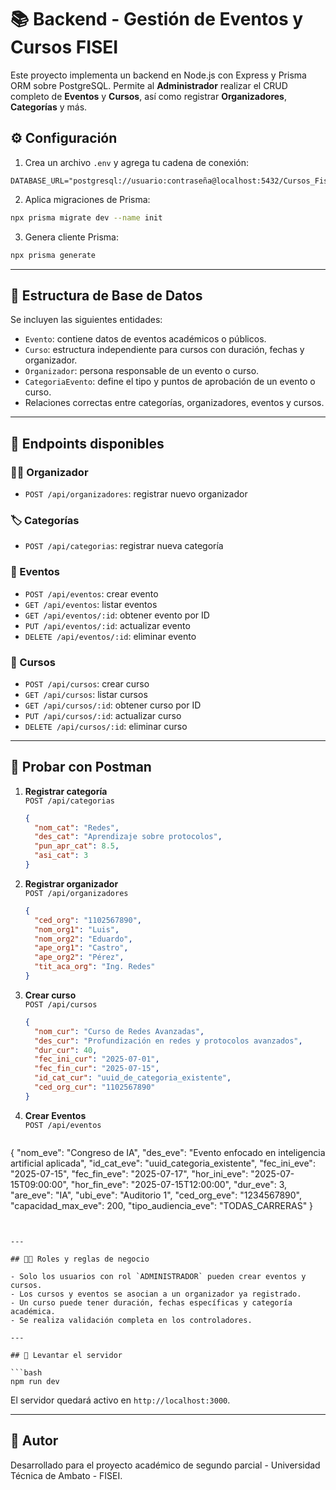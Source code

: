 # 📚 Backend - Gestión de Eventos y Cursos FISEI

Este proyecto implementa un backend en Node.js con Express y Prisma ORM sobre PostgreSQL. Permite al **Administrador** realizar el CRUD completo de **Eventos** y **Cursos**, así como registrar **Organizadores**, **Categorías** y más.


## ⚙️ Configuración

1. Crea un archivo `.env` y agrega tu cadena de conexión:

```env
DATABASE_URL="postgresql://usuario:contraseña@localhost:5432/Cursos_Fisei"
```

2. Aplica migraciones de Prisma:

```bash
npx prisma migrate dev --name init
```

3. Genera cliente Prisma:

```bash
npx prisma generate
```

---

## 🧱 Estructura de Base de Datos

Se incluyen las siguientes entidades:

- `Evento`: contiene datos de eventos académicos o públicos.
- `Curso`: estructura independiente para cursos con duración, fechas y organizador.
- `Organizador`: persona responsable de un evento o curso.
- `CategoriaEvento`: define el tipo y puntos de aprobación de un evento o curso.
- Relaciones correctas entre categorías, organizadores, eventos y cursos.

---

## 📡 Endpoints disponibles

### 🧑‍🏫 Organizador

- `POST /api/organizadores`: registrar nuevo organizador

### 🏷️ Categorías

- `POST /api/categorias`: registrar nueva categoría

### 📅 Eventos

- `POST /api/eventos`: crear evento
- `GET /api/eventos`: listar eventos
- `GET /api/eventos/:id`: obtener evento por ID
- `PUT /api/eventos/:id`: actualizar evento
- `DELETE /api/eventos/:id`: eliminar evento

### 📘 Cursos

- `POST /api/cursos`: crear curso
- `GET /api/cursos`: listar cursos
- `GET /api/cursos/:id`: obtener curso por ID
- `PUT /api/cursos/:id`: actualizar curso
- `DELETE /api/cursos/:id`: eliminar curso

---

## 🧪 Probar con Postman

1. **Registrar categoría**  
   `POST /api/categorias`  
   ```json
   {
     "nom_cat": "Redes",
     "des_cat": "Aprendizaje sobre protocolos",
     "pun_apr_cat": 8.5,
     "asi_cat": 3
   }
   ```

2. **Registrar organizador**  
   `POST /api/organizadores`  
   ```json
   {
     "ced_org": "1102567890",
     "nom_org1": "Luis",
     "nom_org2": "Eduardo",
     "ape_org1": "Castro",
     "ape_org2": "Pérez",
     "tit_aca_org": "Ing. Redes"
   }
   ```

3. **Crear curso**  
   `POST /api/cursos`  
   ```json
   {
     "nom_cur": "Curso de Redes Avanzadas",
     "des_cur": "Profundización en redes y protocolos avanzados",
     "dur_cur": 40,
     "fec_ini_cur": "2025-07-01",
     "fec_fin_cur": "2025-07-15",
     "id_cat_cur": "uuid_de_categoria_existente",
     "ced_org_cur": "1102567890"
   }
   ```


4. **Crear Eventos**  
   `POST /api/eventos`  
   ```json
 {
      "nom_eve": "Congreso de IA",
      "des_eve": "Evento enfocado en inteligencia artificial aplicada",
      "id_cat_eve": "uuid_categoria_existente",
      "fec_ini_eve": "2025-07-15",
      "fec_fin_eve": "2025-07-17",
      "hor_ini_eve": "2025-07-15T09:00:00",
      "hor_fin_eve": "2025-07-15T12:00:00",
      "dur_eve": 3,
      "are_eve": "IA",
      "ubi_eve": "Auditorio 1",
      "ced_org_eve": "1234567890",
      "capacidad_max_eve": 200,
      "tipo_audiencia_eve": "TODAS_CARRERAS"
    }
   ```


---

## 🧑‍💼 Roles y reglas de negocio

- Solo los usuarios con rol `ADMINISTRADOR` pueden crear eventos y cursos.
- Los cursos y eventos se asocian a un organizador ya registrado.
- Un curso puede tener duración, fechas específicas y categoría académica.
- Se realiza validación completa en los controladores.

---

## 🚀 Levantar el servidor

```bash
npm run dev
```

El servidor quedará activo en `http://localhost:3000`.

---

## 🧾 Autor

Desarrollado para el proyecto académico de segundo parcial - Universidad Técnica de Ambato - FISEI.